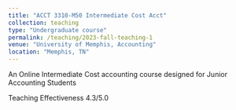 ```yaml
---
title: "ACCT 3310-M50 Intermediate Cost Acct"
collection: teaching
type: "Undergraduate course"
permalink: /teaching/2023-fall-teaching-1
venue: "University of Memphis, Accounting"
location: "Memphis, TN"
---
```


An Online Intermediate Cost accounting course designed for Junior Accounting Students

Teaching Effectiveness
4.3/5.0

